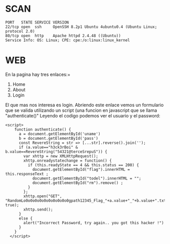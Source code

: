 
# SCAN
```
PORT   STATE SERVICE VERSION
22/tcp open  ssh     OpenSSH 8.2p1 Ubuntu 4ubuntu0.4 (Ubuntu Linux; protocol 2.0)
80/tcp open  http    Apache httpd 2.4.48 ((Ubuntu))
Service Info: OS: Linux; CPE: cpe:/o:linux:linux_kernel

```

# WEB
  En la pagina hay tres enlaces:+
  1. Home
  2. About
  3. Login

El que mas nos interesa es login. Abriendo este enlace vemos un formulario que se valida utilizando un script (una funcion en
javascript que se llama "authenticate()"
Leyendo el codigo podemos ver el usuario y el password:

```
<script>
    function authenticate() {
      a = document.getElementById('uname')
      b = document.getElementById('pass')
      const RevereString = str => [...str].reverse().join('');
      if (a.value=="h3ck3rBoi" & b.value==RevereString("54321@terceSrepuS")) { 
        var xhttp = new XMLHttpRequest();
        xhttp.onreadystatechange = function() {
          if (this.readyState == 4 && this.status == 200) {
            document.getElementById("flag").innerHTML = this.responseText ;
            document.getElementById("todel").innerHTML = "";
            document.getElementById("rm").remove() ;
          }
        };
        xhttp.open("GET", "RandomLo0o0o0o0o0o0o0o0o0o0gpath12345_Flag_"+a.value+"_"+b.value+".txt", true);
        xhttp.send();
      }
      else {
        alert("Incorrect Password, try again.. you got this hacker !")
      }
    }
  </script>
  ```
  
